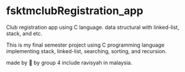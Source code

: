 # fsktmclubRegistration_app
Club registration app using C language. data structural with linked-list, stack, and etc.

This is my final semester project using C programming language
implementing stack, linked-list, searching, sorting, and recursion.

made by 🧡 by group 4 include ravisyah in malaysia.
